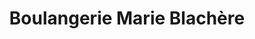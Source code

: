 ---
title: "Boulangerie Marie Blachère"
url: /le-mans/boulangerie-marie-blachere/
shop: boulangerie
---